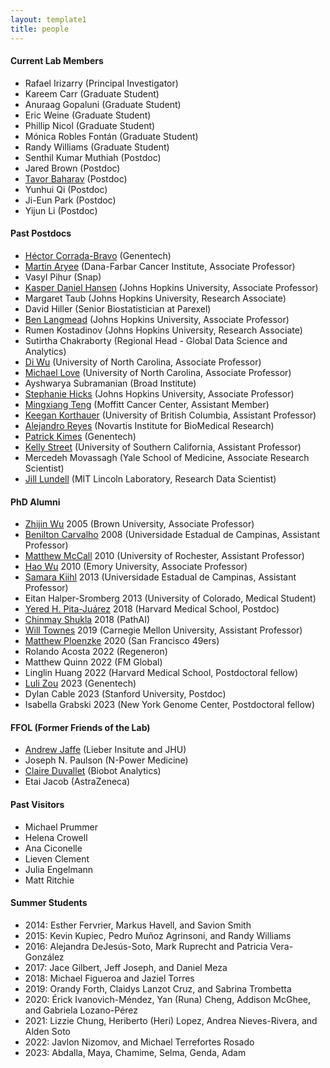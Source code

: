 ```yaml
---
layout: template1
title: people
---
```


#### Current Lab Members

- Rafael Irizarry (Principal Investigator)
- Kareem Carr (Graduate Student)
- Anuraag Gopaluni (Graduate Student)
- Eric Weine (Graduate Student)
- Phillip Nicol (Graduate Student)
- Mónica Robles Fontán (Graduate Student)
- Randy Williams (Graduate Student)
- Senthil Kumar Muthiah (Postdoc)
- Jared Brown (Postdoc)
- [Tavor Baharav](https://tavorb.com) (Postdoc)
- Yunhui Qi (Postdoc)
- Ji-Eun Park (Postdoc)
- Yijun Li (Postdoc)

#### Past Postdocs

- [Héctor Corrada-Bravo](http://www.hcbravo.org/) (Genentech)
- [Martin Aryee](http://aryee.mgh.harvard.edu/) (Dana-Farbar Cancer Institute, Associate Professor)
- Vasyl Pihur (Snap)
- [Kasper Daniel Hansen](https://www.hansenlab.org/) (Johns Hopkins University, Associate Professor)
- Margaret Taub (Johns Hopkins University, Research Associate)
- David Hiller (Senior Biostatistician at Parexel)
- [Ben Langmead](http://www.langmead-lab.org/) (Johns Hopkins University, Associate Professor)
- Rumen Kostadinov (Johns Hopkins University, Research Associate)
- Sutirtha Chakraborty (Regional Head - Global Data Science and Analytics)
- [Di Wu](http://diwulab.web.unc.edu/) (University of North Carolina, Associate Professor)
- [Michael Love](https://mikelove.github.io/) (University of North Carolina, Associate Professor)
- Ayshwarya Subramanian (Broad Institute)
- [Stephanie Hicks](http://www.stephaniehicks.com/) (Johns Hopkins University, Associate Professor)
- [Mingxiang Teng](https://tengmx.github.io/) (Moffitt Cancer Center, Assistant Member)
- [Keegan Korthauer](http://kkorthauer.org/) (University of British Columbia, Assistant Professor)
- [Alejandro Reyes](http://alejandroreyes.org/) (Novartis Institute for BioMedical Research)
- [Patrick Kimes](https://www.pkimes.com/) (Genentech)
- [Kelly Street](https://kellystreet.org/) (University of Southern California, Assistant Professor)
- Mercedeh Movassagh (Yale School of Medicine, Associate Research Scientist)
- [Jill Lundell](www.jilllundell.com) (MIT Lincoln Laboratory, Research Data Scientist)

#### PhD Alumni

- [Zhijin Wu](http://www.stat.brown.edu/zwu/) 2005 (Brown University, Associate Professor)
- [Benilton Carvalho](https://scholar.google.com/citations?hl=es&user=44vQTS4AAAAJ) 2008 (Universidade Estadual de Campinas, Assistant Professor)
- [Matthew McCall](https://mnmccall.com/) 2010 (University of Rochester, Assistant Professor)
- [Hao Wu](http://www.haowulab.org/) 2010 (Emory University, Associate Professor)
- [Samara Kiihl](https://samarafk.github.io/) 2013 (Universidade Estadual de Campinas, Assistant Professor)
- Eitan Halper-Sromberg 2013 (University of Colorado, Medical Student)
- [Yered H. Pita-Juárez](https://yeredh.github.io) 2018 (Harvard Medical School, Postdoc)
- [Chinmay Shukla](https://cshukla.github.io/) 2018 (PathAI)
- [Will Townes](https://willtownes.github.io/) 2019 (Carnegie Mellon University, Assistant Professor)
- [Matthew Ploenzke](https://twitter.com/mploenzke) 2020 (San Francisco 49ers)
- Rolando Acosta 2022 (Regeneron)
- Matthew Quinn 2022 (FM Global)
- Linglin Huang 2022 (Harvard Medical School, Postdoctoral fellow)
- [Luli Zou](https://lulizou.github.io) 2023 (Genentech)
- Dylan Cable 2023 (Stanford University, Postdoc)
- Isabella Grabski 2023 (New York Genome Center, Postdoctoral fellow)

#### FFOL (Former Friends of the Lab)

- [Andrew Jaffe](http://aejaffe.com/) (Lieber Insitute and JHU)
- Joseph N. Paulson (N-Power Medicine)
- [Claire Duvallet](https://cduvallet.github.io/) (Biobot Analytics)
- Etai Jacob (AstraZeneca)

#### Past Visitors 

- Michael Prummer
- Helena Crowell
- Ana Ciconelle
- Lieven Clement
- Julia Engelmann
- Matt Ritchie

#### Summer Students

- 2014: Esther Fervrier, Markus Havell, and  Savion Smith
- 2015: Kevin Kupiec, Pedro Mu&ntilde;oz Agrinsoni, and Randy Williams
- 2016: Alejandra DeJesús-Soto, Mark Ruprecht and Patricia Vera-González
- 2017: Jace Gilbert, Jeff Joseph, and Daniel Meza
- 2018: Michael Figueroa and Jaziel Torres
- 2019: Orandy Forth, Claidys Lanzot Cruz, and Sabrina Trombetta 
- 2020: Érick Ivanovich-Méndez, Yan (Runa) Cheng, Addison McGhee, and Gabriela Lozano-Pérez
- 2021: Lizzie Chung, Heriberto (Heri) Lopez, Andrea Nieves-Rivera, and Alden Soto
- 2022: Javlon Nizomov, and Michael Terrefortes Rosado
- 2023: Abdalla, Maya, Chamime, Selma, Genda, Adam


